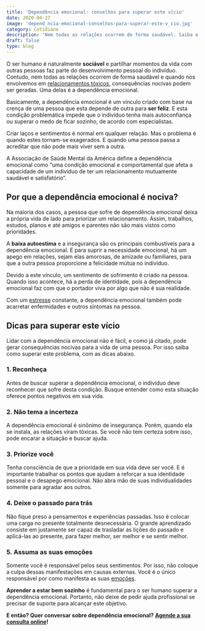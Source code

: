 ```yaml
---
title: 'Dependência emocional: conselhos para superar este vício'
date: 2020-04-27
image: 'depend_ncia-emocional-conselhos-para-superar-este-v_cio.jpg'
category: Cotidiano
description: 'Nem todas as relações ocorrem de forma saudável. Saiba o que é dependência emocional clicando aqui!'
draft: false
type: blog
---
```


O ser humano é naturalmente **sociável** e partilhar momentos da vida com outras pessoas faz parte do desenvolvimento pessoal do indivíduo. Contudo, nem todas as relações ocorrem de forma saudável e quando nos envolvemos em [relacionamentos tóxicos](/relacionamento-toxico-entenda-se-voce-esta-em-um/), consequências nocivas podem ser geradas. Uma delas é a dependência emocional.

Basicamente, a dependência emocional é um vínculo criado com base na crença de uma pessoa que esta depende de outra para **ser feliz**. E esta condição problemática impede que o indivíduo tenha mais autoconfiança ou superar o medo de ficar sozinho, de acordo com especialistas.

Criar laços e sentimentos é normal em qualquer relação. Mas o problema é quando estes tornam-se exagerados. E quando uma pessoa passa a acreditar que não pode mais viver sem a outra.

A Associação de Saúde Mental da América define a dependência emocional como “uma condição emocional e comportamental que afeta a capacidade de um indivíduo de ter um relacionamento mutuamente saudável e satisfatório”.

## **Por que a dependência emocional é nociva?**

Na maioria dos casos, a pessoa que sofre de dependência emocional deixa a própria vida de lado para priorizar um relacionamento. Assim, trabalhos, estudos, planos e até amigos e parentes não são mais vistos como prioridades.

A **baixa autoestima** e a insegurança são os principais combustíveis para a dependência emocional. E para suprir a necessidade emocional, há um apego em relações, sejam elas amorosas, de amizade ou familiares, para que a outra pessoa proporcione a felicidade mútua no indivíduo.

Devido a este vínculo, um sentimento de sofrimento é criado na pessoa. Quando isso acontece, há a perda de identidade, pois a dependência emocional faz com que o portador viva por algo que não é sua realidade.

Com um [estresse](/?s=estresse) constante, a dependência emocional também pode acarretar enfermidades e outros sintomas na pessoa.

## **Dicas para superar este vício**

Lidar com a dependência emocional não é fácil, e como já citado, pode gerar consequências nocivas para a vida de uma pessoa. Por isso saiba como superar este problema, com as dicas abaixo.

### **1. Reconheça**

Antes de buscar superar a dependência emocional, o indivíduo deve reconhecer que sofre desta condição. Busque entender como esta situação oferece pontos negativos em sua vida.

### **2. Não tema a incerteza**

A dependência emocional é sinônimo de insegurança. Porém, quando ela se instala, as relações viram tóxicas. Se você não tem certeza sobre isso, pode encarar a situação e buscar ajuda.

### **3. Priorize você**

Tenha consciência de que a prioridade em sua vida deve ser você. E é importante trabalhar os pontos que ajudam a reforçar a sua identidade pessoal e o desapego emocional. Não abra mão de suas individualidades somente para agradar aos outros.

### **4. Deixe o passado para trás**

Não fique preso a pensamentos e experiências passadas. Isso é colocar uma carga no presente totalmente desnecessária. O grande aprendizado consiste em justamente ser capaz de trasladar as lições do passado e aplicá-las ao presente, para fazer melhor, ser melhor e se sentir melhor.

### **5. Assuma as suas emoções**

Somente você é responsável pelos seus sentimentos. Por isso, não coloque a culpa dessas manifestações em causas externas. Você é o único responsável por como manifesta as suas [emoções](/como-controlar-suas-emocoes/).

**Aprender a estar bem sozinho** é fundamental para o ser humano superar a dependência emocional. Portanto, não deixe de pedir ajuda profissional se precisar de suporte para alcançar este objetivo.

**E então? Quer conversar sobre dependência emocional?** [**Agende a sua consulta online**](/contato/)**!**
